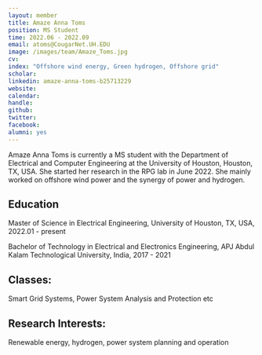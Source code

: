 ```yaml
---
layout: member
title: Amaze Anna Toms 
position: MS Student
time: 2022.06 - 2022.09
email: atoms@CougarNet.UH.EDU
image: /images/team/Amaze_Toms.jpg
cv: 
index: "Offshore wind energy, Green hydrogen, Offshore grid"
scholar: 
linkedin: amaze-anna-toms-b25713229
website: 
calendar: 
handle: 
github: 
twitter: 
facebook: 
alumni: yes
---
```


Amaze Anna Toms is currently a MS student with the Department of Electrical and Computer Engineering at the University of Houston, Houston, TX, USA. She started her research in the RPG lab in June 2022. She mainly worked on offshore wind power and the synergy of power and hydrogen.

## Education
Master of Science in Electrical Engineering, University of Houston, TX, USA, 2022.01 - present

Bachelor of Technology in Electrical and Electronics Engineering, APJ Abdul Kalam Technological University, India, 2017 - 2021


## Classes:
Smart Grid Systems, Power System Analysis and Protection etc

## Research Interests:
Renewable energy, hydrogen, power system planning and operation


